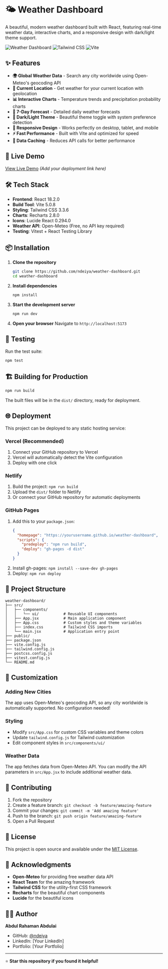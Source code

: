 # 🌤️ Weather Dashboard

A beautiful, modern weather dashboard built with React, featuring real-time weather data, interactive charts, and a responsive design with dark/light theme support.

![Weather Dashboard](https://img.shields.io/badge/React-18.2.0-blue?logo=react)
![Tailwind CSS](https://img.shields.io/badge/Tailwind_CSS-3.3.6-38B2AC?logo=tailwind-css)
![Vite](https://img.shields.io/badge/Vite-5.0.8-646CFF?logo=vite)

## ✨ Features

- **🌍 Global Weather Data** - Search any city worldwide using Open-Meteo's geocoding API
- **📍 Current Location** - Get weather for your current location with geolocation
- **📊 Interactive Charts** - Temperature trends and precipitation probability charts
- **📅 7-Day Forecast** - Detailed daily weather forecasts
- **🌙 Dark/Light Theme** - Beautiful theme toggle with system preference detection
- **📱 Responsive Design** - Works perfectly on desktop, tablet, and mobile
- **⚡ Fast Performance** - Built with Vite and optimized for speed
- **🔄 Data Caching** - Reduces API calls for better performance

## 🚀 Live Demo

[View Live Demo](https://your-demo-link.com) *(Add your deployment link here)*

## 🛠️ Tech Stack

- **Frontend**: React 18.2.0
- **Build Tool**: Vite 5.0.8
- **Styling**: Tailwind CSS 3.3.6
- **Charts**: Recharts 2.8.0
- **Icons**: Lucide React 0.294.0
- **Weather API**: Open-Meteo (Free, no API key required)
- **Testing**: Vitest + React Testing Library

## 📦 Installation

1. **Clone the repository**
   ```bash
   git clone https://github.com/ndeiya/weather-dashboard.git
   cd weather-dashboard
   ```

2. **Install dependencies**
   ```bash
   npm install
   ```

3. **Start the development server**
   ```bash
   npm run dev
   ```

4. **Open your browser**
   Navigate to `http://localhost:5173`

## 🧪 Testing

Run the test suite:
```bash
npm test
```

## 🏗️ Building for Production

```bash
npm run build
```

The built files will be in the `dist/` directory, ready for deployment.

## 🌐 Deployment

This project can be deployed to any static hosting service:

### Vercel (Recommended)
1. Connect your GitHub repository to Vercel
2. Vercel will automatically detect the Vite configuration
3. Deploy with one click

### Netlify
1. Build the project: `npm run build`
2. Upload the `dist/` folder to Netlify
3. Or connect your GitHub repository for automatic deployments

### GitHub Pages
1. Add this to your `package.json`:
   ```json
   {
     "homepage": "https://yourusername.github.io/weather-dashboard",
     "scripts": {
       "predeploy": "npm run build",
       "deploy": "gh-pages -d dist"
     }
   }
   ```
2. Install gh-pages: `npm install --save-dev gh-pages`
3. Deploy: `npm run deploy`

## 📁 Project Structure

```
weather-dashboard/
├── src/
│   ├── components/
│   │   └── ui/           # Reusable UI components
│   ├── App.jsx           # Main application component
│   ├── App.css           # Custom styles and theme variables
│   ├── index.css         # Tailwind CSS imports
│   └── main.jsx          # Application entry point
├── public/
├── package.json
├── vite.config.js
├── tailwind.config.js
├── postcss.config.js
├── vitest.config.js
└── README.md
```

## 🎨 Customization

### Adding New Cities
The app uses Open-Meteo's geocoding API, so any city worldwide is automatically supported. No configuration needed!

### Styling
- Modify `src/App.css` for custom CSS variables and theme colors
- Update `tailwind.config.js` for Tailwind customization
- Edit component styles in `src/components/ui/`

### Weather Data
The app fetches data from Open-Meteo API. You can modify the API parameters in `src/App.jsx` to include additional weather data.

## 🤝 Contributing

1. Fork the repository
2. Create a feature branch: `git checkout -b feature/amazing-feature`
3. Commit your changes: `git commit -m 'Add amazing feature'`
4. Push to the branch: `git push origin feature/amazing-feature`
5. Open a Pull Request

## 📄 License

This project is open source and available under the [MIT License](LICENSE).

## 🙏 Acknowledgments

- **Open-Meteo** for providing free weather data API
- **React Team** for the amazing framework
- **Tailwind CSS** for the utility-first CSS framework
- **Recharts** for the beautiful chart components
- **Lucide** for the beautiful icons

## 👨‍💻 Author

**Abdul Rahaman Abdulai**
- GitHub: [@ndeiya](https://github.com/ndeiya)
- LinkedIn: [Your LinkedIn]
- Portfolio: [Your Portfolio]

---

⭐ **Star this repository if you found it helpful!** 